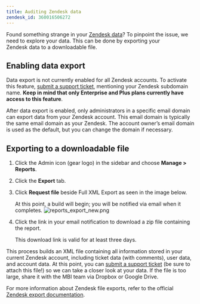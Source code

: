 ```yaml
---
title: Auditing Zendesk data
zendesk_id: 360016506272
---
```


Found something strange in your [Zendesk data](../data-analyst/importing-data/integrations/exp-zendesk-data.md)? To pinpoint the issue, we need to explore your data. This can be done by exporting your Zendesk data to a downloadable file.

## Enabling data export

Data export is not currently enabled for all Zendesk accounts. To activate this feature, [submit a support ticket](../../getting-started/support.md), mentioning your Zendesk subdomain name. **Keep in mind that only Enterprise and Plus plans currently have access to this feature**.

After data export is enabled, only administrators in a specific email domain can export data from your Zendesk account. This email domain is typically the same email domain as your Zendesk. The account owner’s email domain is used as the default, but you can change the domain if necessary.

## Exporting to a downloadable file

1. Click the Admin icon (gear logo) in the sidebar and choose **Manage > Reports**.
1. Click the **Export** tab.
1. Click **Request file** beside Full XML Export as seen in the image below.

   At this point, a build will begin; you will be notified via email when it completes.
   ![reports_export_new.png](../../assets/reports_export_new.png)
1. Click the link in your email notification to download a zip file containing the report.

   This download link is valid for at least three days.

This process builds an XML file containing all information stored in your current Zendesk account, including ticket data (with comments), user data, and account data. At this point, you can [submit a support ticket](../../getting-started/support.md) (be sure to attach this file!) so we can take a closer look at your data. If the file is too large, share it with the MBI team via Dropbox or Google Drive.

For more information about Zendesk file exports, refer to the official [Zendesk export documentation](https://support.zendesk.com/entries/23002207-Exporting-data-to-a-CSV-or-XML-file-Plus-and-Enterprise-).
